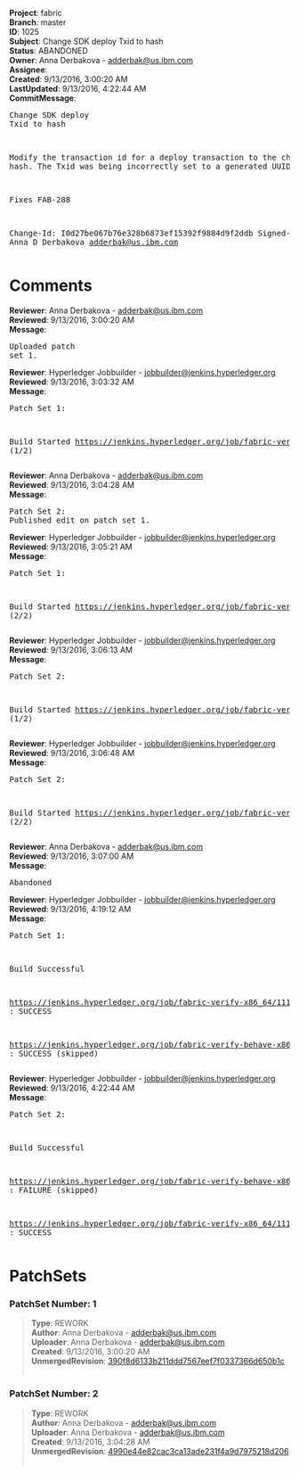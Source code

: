 <strong>Project</strong>: fabric<br><strong>Branch</strong>: master<br><strong>ID</strong>: 1025<br><strong>Subject</strong>: Change SDK deploy Txid to hash<br><strong>Status</strong>: ABANDONED<br><strong>Owner</strong>: Anna Derbakova - adderbak@us.ibm.com<br><strong>Assignee</strong>:<br><strong>Created</strong>: 9/13/2016, 3:00:20 AM<br><strong>LastUpdated</strong>: 9/13/2016, 4:22:44 AM<br><strong>CommitMessage</strong>:<br><pre>Change SDK deploy Txid to hash

Modify the transaction id for a deploy transaction
to the chaincode hash. The Txid was being incorrectly
set to a generated UUID.

Fixes FAB-288

Change-Id: I0d27be067b76e328b6873ef15392f9884d9f2ddb
Signed-off-by: Anna D Derbakova <adderbak@us.ibm.com>
</pre><h1>Comments</h1><strong>Reviewer</strong>: Anna Derbakova - adderbak@us.ibm.com<br><strong>Reviewed</strong>: 9/13/2016, 3:00:20 AM<br><strong>Message</strong>: <pre>Uploaded patch set 1.</pre><strong>Reviewer</strong>: Hyperledger Jobbuilder - jobbuilder@jenkins.hyperledger.org<br><strong>Reviewed</strong>: 9/13/2016, 3:03:32 AM<br><strong>Message</strong>: <pre>Patch Set 1:

Build Started https://jenkins.hyperledger.org/job/fabric-verify-x86_64/1118/ (1/2)</pre><strong>Reviewer</strong>: Anna Derbakova - adderbak@us.ibm.com<br><strong>Reviewed</strong>: 9/13/2016, 3:04:28 AM<br><strong>Message</strong>: <pre>Patch Set 2: Published edit on patch set 1.</pre><strong>Reviewer</strong>: Hyperledger Jobbuilder - jobbuilder@jenkins.hyperledger.org<br><strong>Reviewed</strong>: 9/13/2016, 3:05:21 AM<br><strong>Message</strong>: <pre>Patch Set 1:

Build Started https://jenkins.hyperledger.org/job/fabric-verify-behave-x86_64/41/ (2/2)</pre><strong>Reviewer</strong>: Hyperledger Jobbuilder - jobbuilder@jenkins.hyperledger.org<br><strong>Reviewed</strong>: 9/13/2016, 3:06:13 AM<br><strong>Message</strong>: <pre>Patch Set 2:

Build Started https://jenkins.hyperledger.org/job/fabric-verify-x86_64/1119/ (1/2)</pre><strong>Reviewer</strong>: Hyperledger Jobbuilder - jobbuilder@jenkins.hyperledger.org<br><strong>Reviewed</strong>: 9/13/2016, 3:06:48 AM<br><strong>Message</strong>: <pre>Patch Set 2:

Build Started https://jenkins.hyperledger.org/job/fabric-verify-behave-x86_64/42/ (2/2)</pre><strong>Reviewer</strong>: Anna Derbakova - adderbak@us.ibm.com<br><strong>Reviewed</strong>: 9/13/2016, 3:07:00 AM<br><strong>Message</strong>: <pre>Abandoned</pre><strong>Reviewer</strong>: Hyperledger Jobbuilder - jobbuilder@jenkins.hyperledger.org<br><strong>Reviewed</strong>: 9/13/2016, 4:19:12 AM<br><strong>Message</strong>: <pre>Patch Set 1:

Build Successful 

https://jenkins.hyperledger.org/job/fabric-verify-x86_64/1118/ : SUCCESS

https://jenkins.hyperledger.org/job/fabric-verify-behave-x86_64/41/ : SUCCESS (skipped)</pre><strong>Reviewer</strong>: Hyperledger Jobbuilder - jobbuilder@jenkins.hyperledger.org<br><strong>Reviewed</strong>: 9/13/2016, 4:22:44 AM<br><strong>Message</strong>: <pre>Patch Set 2:

Build Successful 

https://jenkins.hyperledger.org/job/fabric-verify-behave-x86_64/42/ : FAILURE (skipped)

https://jenkins.hyperledger.org/job/fabric-verify-x86_64/1119/ : SUCCESS</pre><h1>PatchSets</h1><h3>PatchSet Number: 1</h3><blockquote><strong>Type</strong>: REWORK<br><strong>Author</strong>: Anna Derbakova - adderbak@us.ibm.com<br><strong>Uploader</strong>: Anna Derbakova - adderbak@us.ibm.com<br><strong>Created</strong>: 9/13/2016, 3:00:20 AM<br><strong>UnmergedRevision</strong>: [390f8d6133b211ddd7567eef7f0337366d650b1c](https://github.com/hyperledger-gerrit-archive/fabric/commit/390f8d6133b211ddd7567eef7f0337366d650b1c)<br><br></blockquote><h3>PatchSet Number: 2</h3><blockquote><strong>Type</strong>: REWORK<br><strong>Author</strong>: Anna Derbakova - adderbak@us.ibm.com<br><strong>Uploader</strong>: Anna Derbakova - adderbak@us.ibm.com<br><strong>Created</strong>: 9/13/2016, 3:04:28 AM<br><strong>UnmergedRevision</strong>: [4990e44e82cac3ca13ade231f4a9d7975218d206](https://github.com/hyperledger-gerrit-archive/fabric/commit/4990e44e82cac3ca13ade231f4a9d7975218d206)<br><br></blockquote>